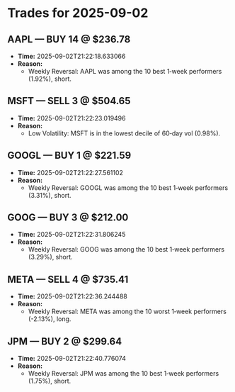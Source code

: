 # Trades for 2025-09-02

## AAPL — BUY 14 @ $236.78
- **Time:** 2025-09-02T21:22:18.633066
- **Reason:**
  - Weekly Reversal: AAPL was among the 10 best 1‑week performers (1.92%), short.

## MSFT — SELL 3 @ $504.65
- **Time:** 2025-09-02T21:22:23.019496
- **Reason:**
  - Low Volatility: MSFT is in the lowest decile of 60‑day vol (0.98%).

## GOOGL — BUY 1 @ $221.59
- **Time:** 2025-09-02T21:22:27.561102
- **Reason:**
  - Weekly Reversal: GOOGL was among the 10 best 1‑week performers (3.31%), short.

## GOOG — BUY 3 @ $212.00
- **Time:** 2025-09-02T21:22:31.806245
- **Reason:**
  - Weekly Reversal: GOOG was among the 10 best 1‑week performers (3.29%), short.

## META — SELL 4 @ $735.41
- **Time:** 2025-09-02T21:22:36.244488
- **Reason:**
  - Weekly Reversal: META was among the 10 worst 1‑week performers (-2.13%), long.

## JPM — BUY 2 @ $299.64
- **Time:** 2025-09-02T21:22:40.776074
- **Reason:**
  - Weekly Reversal: JPM was among the 10 best 1‑week performers (1.75%), short.

